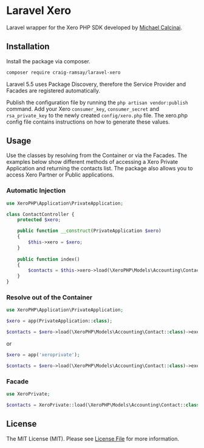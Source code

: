 # Laravel Xero

Laravel wrapper for the Xero PHP SDK developed by [Michael Calcinai](https://github.com/calcinai/xero-php).

## Installation

Install the package via composer.

``` bash
composer require craig-ramsay/laravel-xero
```

Laravel 5.5 uses Package Discovery, therefore the Service Provider and Facades are registered automatically.

Publish the configuration file by running the `php artisan vendor:publish` command. Add your Xero `consumer_key`, `consumer_secret` and `rsa_private_key` to the newly created `config/xero.php` file. The xero.php config file contains instructions on how to generate these values.

## Usage

Use the classes by resolving from the Container or via the Facades. The examples below show different methods of accessing a Xero Private Application and returning the contacts list. The package also allows you to access Xero Partner or Public applications.

### Automatic Injection

``` php
use XeroPHP\Application\PrivateApplication;

class ContactController {
    protected $xero;

    public function __construct(PrivateApplication $xero)
    {
        $this->xero = $xero;
    }
    
    public function index()
    {
        $contacts = $this->xero->load(\XeroPHP\Models\Accounting\Contact::class)->execute();
    }
}
```

### Resolve out of the Container

``` php
use XeroPHP\Application\PrivateApplication;

$xero = app(PrivateApplication::class);

$contacts = $xero->load(\XeroPHP\Models\Accounting\Contact::class)->execute();
```

or

``` php
$xero = app('xeroprivate');

$contacts = $xero->load(\XeroPHP\Models\Accounting\Contact::class)->execute();
```

### Facade

``` php
use XeroPrivate;

$contacts = XeroPrivate::load(\XeroPHP\Models\Accounting\Contact::class)->execute();
```

## License

The MIT License (MIT). Please see [License File](LICENSE.md) for more information.

